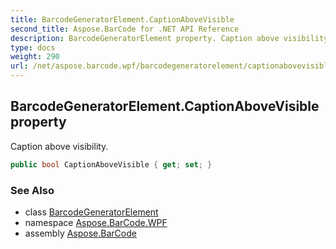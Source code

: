 ```yaml
---
title: BarcodeGeneratorElement.CaptionAboveVisible
second_title: Aspose.BarCode for .NET API Reference
description: BarcodeGeneratorElement property. Caption above visibility
type: docs
weight: 290
url: /net/aspose.barcode.wpf/barcodegeneratorelement/captionabovevisible/
---
```

## BarcodeGeneratorElement.CaptionAboveVisible property

Caption above visibility.

```csharp
public bool CaptionAboveVisible { get; set; }
```

### See Also

* class [BarcodeGeneratorElement](../)
* namespace [Aspose.BarCode.WPF](../../../aspose.barcode.wpf/)
* assembly [Aspose.BarCode](../../../)


